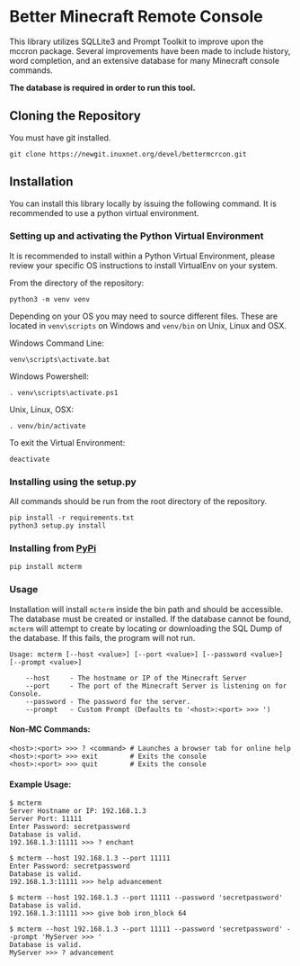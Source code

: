 # Better Minecraft Remote Console

This library utilizes SQLLite3 and Prompt Toolkit to improve upon the mccron package.
Several improvements have been made to include history, word completion, and an 
extensive database for many Minecraft console commands. 

**The database is required in order to run this tool.**

## Cloning the Repository

You must have git installed.

```
git clone https://newgit.inuxnet.org/devel/bettermcrcon.git
```

## Installation

You can install this library locally by issuing the following command. It is recommended 
to use a python virtual environment. 

### Setting up and activating the Python Virtual Environment

It is recommended to install within a Python Virtual Environment, please review your 
specific OS instructions to install VirtualEnv on your system.

From the directory of the repository:

```
python3 -m venv venv
```

Depending on your OS you may need to source different files. These are located in 
`venv\scripts` on Windows and `venv/bin` on Unix, Linux and OSX.

Windows Command Line:
```
venv\scripts\activate.bat
```

Windows Powershell:
```
. venv\scripts\activate.ps1
```

Unix, Linux, OSX:
```
. venv/bin/activate
```

To exit the Virtual Environment:

```
deactivate
```

### Installing using the setup.py

All commands should be run from the root directory of the repository.
```
pip install -r requirements.txt
python3 setup.py install
```

### Installing from [PyPi](https://pypi.org)

```
pip install mcterm
```

### Usage

Installation will install `mcterm` inside the bin path and should be accessible. 
The database must be created or installed. If the database cannot be found, 
`mcterm` will attempt to create by locating or downloading the SQL Dump of the 
database. If this fails, the program will not run.

```
Usage: mcterm [--host <value>] [--port <value>] [--password <value>] [--prompt <value>]

    --host     - The hostname or IP of the Minecraft Server
    --port     - The port of the Minecraft Server is listening on for Console.
    --password - The password for the server.
    --prompt   - Custom Prompt (Defaults to '<host>:<port> >>> ')
```

#### Non-MC Commands:

```
<host>:<port> >>> ? <command> # Launches a browser tab for online help
<host>:<port> >>> exit        # Exits the console
<host>:<port> >>> quit        # Exits the console
```

#### Example Usage:

```
$ mcterm
Server Hostname or IP: 192.168.1.3
Server Port: 11111
Enter Password: secretpassword
Database is valid.
192.168.1.3:11111 >>> ? enchant
```

```
$ mcterm --host 192.168.1.3 --port 11111
Enter Password: secretpassword
Database is valid.
192.168.1.3:11111 >>> help advancement
```

```
$ mcterm --host 192.168.1.3 --port 11111 --password 'secretpassword'
Database is valid.
192.168.1.3:11111 >>> give bob iron_block 64
```

```
$ mcterm --host 192.168.1.3 --port 11111 --password 'secretpassword' --prompt 'MyServer >>> '
Database is valid.
MyServer >>> ? advancement
```
